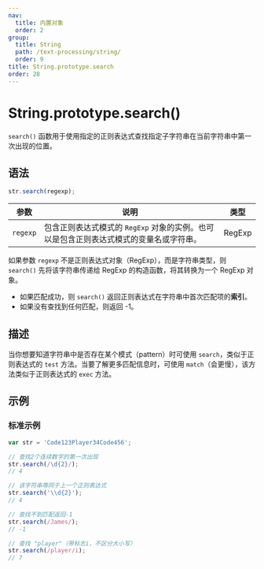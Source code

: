 ```yaml
---
nav:
  title: 内置对象
  order: 2
group:
  title: String
  path: /text-processing/string/
  order: 9
title: String.prototype.search
order: 28
---
```


# String.prototype.search()

`search()` 函数用于使用指定的正则表达式查找指定子字符串在当前字符串中第一次出现的位置。

## 语法

```js
str.search(regexp);
```

| 参数     | 说明                                                                                   | 类型   |
| -------- | -------------------------------------------------------------------------------------- | ------ |
| `regexp` | 包含正则表达式模式的 `RegExp` 对象的实例。也可以是包含正则表达式模式的变量名或字符串。 | RegExp |

如果参数 `regexp` 不是正则表达式对象（RegExp），而是字符串类型，则 `search()` 先将该字符串传递给 RegExp 的构造函数，将其转换为一个 RegExp 对象。

- 如果匹配成功，则 `search()` 返回正则表达式在字符串中首次匹配项的**索引**。
- 如果没有查找到任何匹配，则返回 -1。

## 描述

当你想要知道字符串中是否存在某个模式（pattern）时可使用 `search`，类似于正则表达式的 `test` 方法。当要了解更多匹配信息时，可使用 `match`（会更慢），该方法类似于正则表达式的 `exec` 方法。

## 示例

### 标准示例

```js
var str = 'Code123Player34Code456';

// 查找2个连续数字的第一次出现
str.search(/\d{2}/);
// 4

// 该字符串等同于上一个正则表达式
str.search('\\d{2}');
// 4

// 查找不到匹配返回-1
str.search(/James/);
// -1

// 查找 "player"（带标志i，不区分大小写）
str.search(/player/i);
// 7
```
